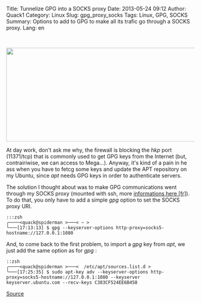Title: Tunnelize GPG into a SOCKS proxy
Date: 2013-05-24 09:12
Author: Quack1
Category: Linux
Slug: gpg_proxy_socks
Tags: Linux, GPG, SOCKS
Summary: Options to add to GPG to make all its trafic go through a SOCKS proxy.
Lang: en

&nbsp;
<div align=center><img src="static/upload/matrix.png" width="600" height="250" align=center /></div>

At day work, don't ask me why, the firewall is blocking the _hkp_ port (11371/tcp) that is commonly used to get GPG keys from the Internet (but, contrairiwise, we can access to Mega...). Anyway, it's kind of a pain in he ass when you have to fetcg some keys and update the APT repository on my Ubuntu, since _apt_ needs GPG keys in order to authenticate servers.

The solution I thought about was to make GPG communications went through my SOCKS proxy (mounted with ssh, more [informations here [fr]](http://artisan.karma-lab.net/faire-passer-trafic-tunnel-ssh)). To do that, you only have to add a simple _gpg_ option to set the SOCKS proxy URI.

	:::zsh
	╭────<quack@spiderman >───< ~ >  
	╰───[17:13:13] $ gpg --keyserver-options http-proxy=socks5-hostname://127.0.0.1:1080

And, to come back to the first problem, to import a _gpg_ key from _apt_, we just add the same option as for _gpg_ : 

	::zsh
	╭────<quack@spiderman >───<  /etc/apt/sources.list.d >  
	╰───[17:25:35] $ sudo apt-key adv --keyserver-options http-proxy=socks5-hostname://127.0.0.1:1080 --keyserver keyserver.ubuntu.com --recv-keys C383CF524EE6B458

[Source](http://lists.gnupg.org/pipermail/gnupg-devel/2012-September/026930.html)